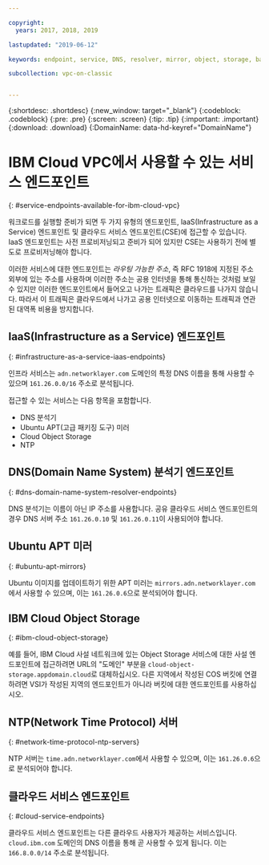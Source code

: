 ```yaml
---

copyright:
  years: 2017, 2018, 2019

lastupdated: "2019-06-12"

keywords: endpoint, service, DNS, resolver, mirror, object, storage, bandwidth, charges

subcollection: vpc-on-classic


---
```


{:shortdesc: .shortdesc}
{:new_window: target="_blank"}
{:codeblock: .codeblock}
{:pre: .pre}
{:screen: .screen}
{:tip: .tip}
{:important: .important}
{:download: .download}
{:DomainName: data-hd-keyref="DomainName"}

# IBM Cloud VPC에서 사용할 수 있는 서비스 엔드포인트
{: #service-endpoints-available-for-ibm-cloud-vpc}

워크로드를 실행할 준비가 되면 두 가지 유형의 엔드포인트, laaS(Infrastructure as a Service) 엔드포인트 및 클라우드 서비스 엔드포인트(CSE)에 접근할 수 있습니다. IaaS 엔드포인트는 사전 프로비저닝되고 준비가 되어 있지만 CSE는 사용하기 전에 별도로 프로비저닝해야 합니다.

이러한 서비스에 대한 엔드포인트는 _라우팅 가능한 주소_, 즉 RFC 1918에 지정된 주소 외부에 있는 주소를 사용하며 이러한 주소는 공용 인터넷을 통해 통신하는 것처럼 보일 수 있지만 이러한 엔드포인트에서 들어오고 나가는 트래픽은 클라우드를 나가지 않습니다. 따라서 이 트래픽은 클라우드에서 나가고 공용 인터넷으로 이동하는 트래픽과 연관된 대역폭 비용을 방지합니다.

## IaaS(Infrastructure as a Service) 엔드포인트
{: #infrastructure-as-a-service-iaas-endpoints}

인프라 서비스는 `adn.networklayer.com` 도메인의 특정 DNS 이름을 통해 사용할 수 있으며 `161.26.0.0/16` 주소로 분석됩니다.

접근할 수 있는 서비스는 다음 항목을 포함합니다.

* DNS 분석기
* Ubuntu APT(고급 패키징 도구) 미러
* Cloud Object Storage
* NTP

## DNS(Domain Name System) 분석기 엔드포인트
{: #dns-domain-name-system-resolver-endpoints}

DNS 분석기는 이름이 아닌 IP 주소를 사용합니다. 공유 클라우드 서비스 엔드포인트의 경우 DNS 서버 주소 `161.26.0.10` 및 `161.26.0.11`이 사용되어야 합니다.

## Ubuntu APT 미러
{: #ubuntu-apt-mirrors}

Ubuntu 이미지를 업데이트하기 위한 APT 미러는 `mirrors.adn.networklayer.com`에서 사용할 수 있으며, 이는 `161.26.0.6`으로 분석되어야 합니다. 

## IBM Cloud Object Storage
{: #ibm-cloud-object-storage}

예를 들어, IBM Cloud 사설 네트워크에 있는 Object Storage 서비스에 대한 사설 엔드포인트에 접근하려면 URL의 "도메인" 부분을 `cloud-object-storage.appdomain.cloud`로 대체하십시오. 다른 지역에서 작성된 COS 버킷에 연결하려면 VSI가 작성된 지역의 엔드포인트가 아니라 버킷에 대한 엔드포인트를 사용하십시오.

## NTP(Network Time Protocol) 서버
{: #network-time-protocol-ntp-servers}

NTP 서버는 `time.adn.networklayer.com`에서 사용할 수 있으며, 이는 `161.26.0.6`으로 분석되어야 합니다.

## 클라우드 서비스 엔드포인트
{: #cloud-service-endpoints}

클라우드 서비스 엔드포인트는 다른 클라우드 사용자가 제공하는 서비스입니다. `cloud.ibm.com` 도메인의 DNS 이름을 통해 곧 사용할 수 있게 됩니다. 이는 `166.8.0.0/14` 주소로 분석됩니다.
